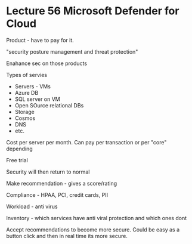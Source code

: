 # Lecture 56 Microsoft Defender for Cloud

Product - have to pay for it.

"security posture management and threat protection"

Enahance sec on those products

Types of servies
* Servers - VMs
* Azure DB
* SQL server on VM
* Open SOurce relational DBs
* Storage
* Cosmos
* DNS
* etc.

Cost per server per month. Can pay per transaction or per "core" depending

Free trial

Security will then return to normal

Make recommendation - gives a score/rating

Compliance - HPAA, PCI, credit cards, PII

Workload - anti virus

Inventory - which services have anti viral protection and which ones dont

Accept recommendations to become more secure. Could be easy as a button click and then in real time its more secure.
